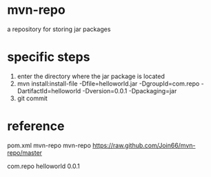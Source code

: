# mvn-repo

a repository for storing jar packages

# specific steps

1. enter the directory where the jar package is located
2. mvn install:install-file -Dfile=helloworld.jar -DgroupId=com.repo -DartifactId=helloworld -Dversion=0.0.1 -Dpackaging=jar
3. git commit

# reference

pom.xml
<repositories>
    <repository>
        <id>mvn-repo</id>
        <name>mvn-repo</name>
        <url>https://raw.github.com/Join66/mvn-repo/master</url>
    </repository>
</repositories>

<dependencies>
	<dependency>
		<groupId>com.repo</groupId>
		<artifactId>helloworld</artifactId>
		<version>0.0.1</version>
	</dependency>
</dependencies>